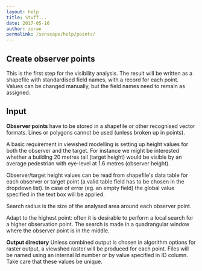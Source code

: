 ```yaml
---
layout: help
title: Stuff...
date: 2017-05-16
author: zoran
permalink: /senscape/help/points/
---
```




## Create observer points


This is the first step for the visibility analysis. The result will be written as a shapefile with standardised field names, with a record for each point. Values can be changed manually, but the field names need to remain as assigned.  

## Input

**Observer points** have to be stored in a shapefile or other recognised vector formats. Lines or polygons cannot be used (unless broken up in points).


A basic requirement in viewshed modelling is setting up height values for both the observer and the target. For instance we might be interested whether a building 20 metres tall (target height) would be visible by an average pedestrian with eye-level at 1.6 metres (observer height).


Observer/target height values can be read from shapefile's data table for each observer or target point (a valid table field has to be chosen in the dropdown list). In case of error (eg. an empty field) the global value specified in the text box will be applied.

Search radius is the size of the analysed area around each observer point.

Adapt to the highest point: often it is desirable to perform a local search for a higher observation point. The search is made in a quadrangular window where the observer point is in the middle. 

**Output directory** Unless combined output is chosen in algorithm options for raster output, a viewshed raster will be produced for each point. Files will be named using an internal Id number or by value specified in ID column. Take care that these values be unique.